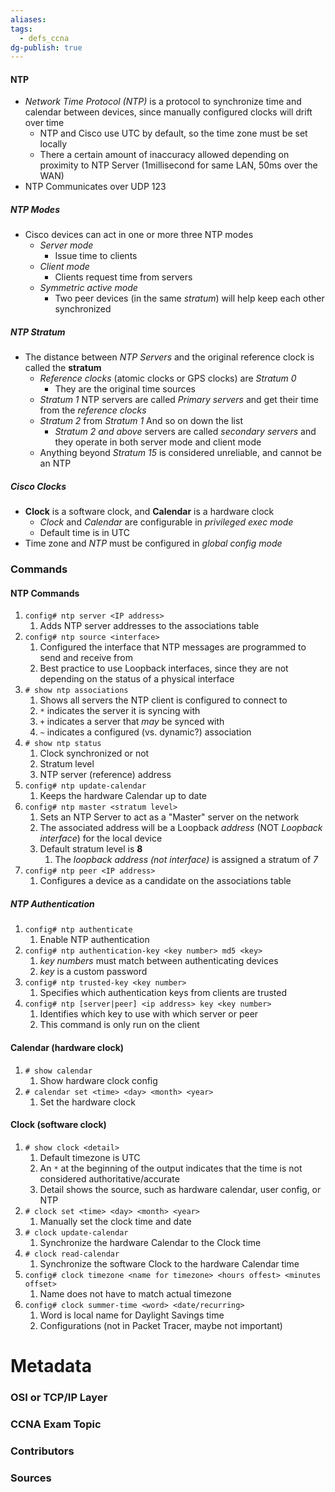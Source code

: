 ```yaml
---
aliases: 
tags:
  - defs_ccna
dg-publish: true
---
```

#### NTP
- *Network Time Protocol (NTP)* is a protocol to synchronize time and calendar between devices, since manually configured clocks will drift over time
	- NTP and Cisco use UTC by default, so the time zone must be set locally
	- There a certain amount of inaccuracy allowed depending on proximity to NTP Server (1millisecond for same LAN, 50ms over the WAN)
- NTP Communicates over UDP 123
##### NTP Modes
- Cisco devices can act in one or more three NTP modes
	- *Server mode*
		- Issue time to clients
	- *Client mode*
		- Clients request time from servers
	- *Symmetric active mode*
		- Two peer devices (in the same *stratum*) will help keep each other synchronized
##### NTP Stratum
- The distance between *NTP Servers* and the original reference clock is called the **stratum**
	- *Reference clocks* (atomic clocks or GPS clocks) are *Stratum 0*
		- They are the original time sources
	- *Stratum 1* NTP servers are called *Primary servers* and get their time from the *reference clocks*
	- *Stratum 2* from *Stratum 1* And so on down the list
		- *Stratum 2 and above* servers are called *secondary servers* and they operate in both server mode and client mode
	- Anything beyond *Stratum 15* is considered unreliable, and cannot be an NTP

##### Cisco Clocks
- **Clock** is a software clock, and **Calendar** is a hardware clock
	- *Clock* and *Calendar* are configurable in *privileged exec mode*
	- Default time is in UTC
- Time zone and *NTP* must be configured in *global config mode*



### Commands
#### NTP Commands
1. `config# ntp server <IP address>`
	1. Adds NTP server addresses to the associations table
2. `config# ntp source <interface>`
	1. Configured the interface that NTP messages are programmed to send and receive from
	2. Best practice to use Loopback interfaces, since they are not depending on the status of a physical interface
3. `# show ntp associations`
	1. Shows all servers the NTP client is configured to connect to
	2. `*` indicates the server it is syncing with
	3. `+` indicates a server that *may* be synced with
	4. `~` indicates a configured (vs. dynamic?) association
4. `# show ntp status`
	1. Clock synchronized or not
	2. Stratum level
	3. NTP server (reference) address
5. `config# ntp update-calendar`
	1. Keeps the hardware Calendar up to date
6. `config# ntp master <stratum level>`
	1. Sets an NTP Server to act as a "Master" server on the network
	2. The associated address will be a Loopback *address* (NOT *Loopback interface*) for the local device
	3. Default stratum level is **8**
		1. The *loopback address (not interface)* is assigned a stratum of *7*
7. `config# ntp peer <IP address>`
	1. Configures a device as a candidate on the associations table
##### NTP Authentication
1. `config# ntp authenticate`
	1. Enable NTP authentication
2. `config# ntp authentication-key <key number> md5 <key>`
	1. *key numbers* must match between authenticating devices
	2. *key* is a custom password
3. `config# ntp trusted-key <key number>`
	1. Specifies which authentication keys from clients are trusted
4. `config# ntp [server|peer] <ip address> key <key number>`
	1. Identifies which key to use with which server or peer
	2. This command is only run on the client
#### Calendar (hardware clock)
1. `# show calendar`
	1. Show hardware clock config
2. `# calendar set <time> <day> <month> <year>`
	1. Set the hardware clock
#### Clock (software clock)
1. `# show clock <detail>`
	1. Default timezone is UTC
	2. An `*` at the beginning of the output indicates that the time is not considered authoritative/accurate
	3. Detail shows the source, such as hardware calendar, user config, or NTP
2. `# clock set <time> <day> <month> <year>`
	1. Manually set the clock time and date
3. `# clock update-calendar`
	1. Synchronize the hardware Calendar to the Clock time
4. `# clock read-calendar`
	1. Synchronize the software Clock to the hardware Calendar time
5. `config# clock timezone <name for timezone> <hours offest> <minutes offset>`
	1. Name does not have to match actual timezone
6. `config# clock summer-time <word> <date/recurring>`
	1. Word is local name for Daylight Savings time
	2. Configurations (not in Packet Tracer, maybe not important)





# Metadata
### OSI or TCP/IP Layer

### CCNA Exam Topic

### Contributors

### Sources

